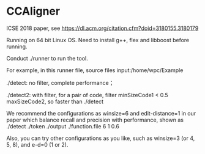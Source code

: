 # CCAligner
ICSE 2018 paper, see https://dl.acm.org/citation.cfm?doid=3180155.3180179


Running on 64 bit Linux OS.
Need to install g++, flex and libboost before running.

Conduct ./runner to run the tool.

For example, in this runner file, source files input:/home/wpc/Example

./detect: no filter, complete performance；

./detect2: with filter, for a pair of code, filter minSizeCode1 < 0.5 maxSizeCode2, so faster than ./detect

We recommend the configurations as winsize=6 and edit-distance=1 in our paper which balance recall and precision with performance, shown as ./detect ./token ./output ./function.file 6 1 0.6


Also, you can try other configurations as you like, such as winsize=3 (or 4, 5, 8), and e-d=0 (1 or 2).
